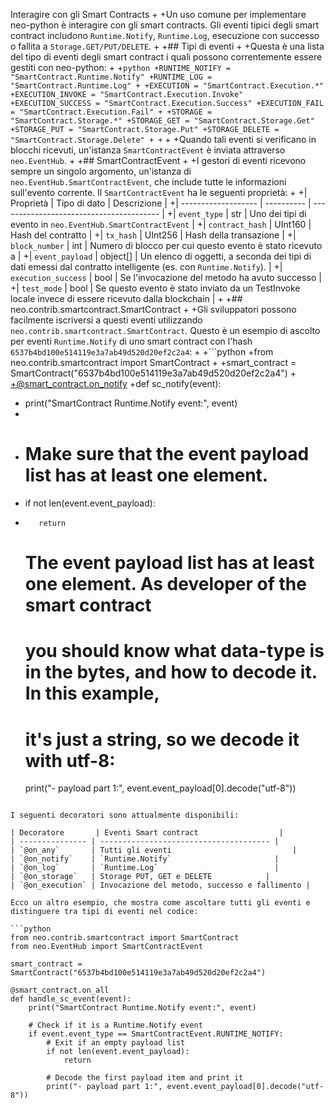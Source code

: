 Interagire con gli Smart Contracts
+
+Un uso comune per implementare neo-python è interagire con gli smart contracts. Gli eventi tipici degli smart contract includono `Runtime.Notify`, `Runtime.Log`, esecuzione con successo o fallita a `Storage.GET/PUT/DELETE`.
+
+## Tipi di eventi
+
+Questa è una lista del tipo di eventi degli smart contract i quali possono correntemente essere gestiti con neo-python:
+
+```python
+RUNTIME_NOTIFY = "SmartContract.Runtime.Notify"
+RUNTIME_LOG = "SmartContract.Runtime.Log"
+
+EXECUTION = "SmartContract.Execution.*"
+EXECUTION_INVOKE = "SmartContract.Execution.Invoke"
+EXECUTION_SUCCESS = "SmartContract.Execution.Success"
+EXECUTION_FAIL = "SmartContract.Execution.Fail"
+
+STORAGE = "SmartContract.Storage.*"
+STORAGE_GET = "SmartContract.Storage.Get"
+STORAGE_PUT = "SmartContract.Storage.Put"
+STORAGE_DELETE = "SmartContract.Storage.Delete"
+
+```
+
+Quando tali eventi si verificano in blocchi ricevuti, un'istanza `SmartContractEvent` è inviata attraverso `neo.EventHub`.
+
+## SmartContractEvent
+
+I gestori di eventi ricevono sempre un singolo argomento, un'istanza di `neo.EventHub.SmartContractEvent`, che include tutte le informazioni sull'evento corrente. Il `SmartContractEvent` ha le seguenti proprietà:
+
+| Proprietà            | Tipo di dato | Descrizione                              |
+| ------------------- | ---------- | ---------------------------------------- |
+| `event_type`        | str        | Uno dei tipi di evento in `neo.EventHub.SmartContractEvent` |
+| `contract_hash`     | UInt160    | Hash del contratto                    |
+| `tx_hash`           | UInt256    | Hash della transazione                  |
+| `block_number`      | int        | Numero di blocco per cui questo evento è stato ricevuto a  |
+| `event_payload`     | object[]   | Un elenco di oggetti, a seconda dei tipi di dati emessi dal contratto intelligente (es. con `Runtime.Notify`). |
+| `execution_success` | bool       | Se l'invocazione del metodo ha avuto successo |
+| `test_mode`         | bool       | Se questo evento è stato inviato da un TestInvoke locale invece di essere ricevuto dalla blockchain |
+
+## neo.contrib.smartcontract.SmartContract
+
+Gli sviluppatori possono facilmente iscriversi a questi eventi utilizzando `neo.contrib.smartcontract.SmartContract`. Questo è un esempio di ascolto per eventi `Runtime.Notify` di uno smart contract con l'hash `6537b4bd100e514119e3a7ab49d520d20ef2c2a4`:
+
+```python
+from neo.contrib.smartcontract import SmartContract
+
+smart_contract = SmartContract("6537b4bd100e514119e3a7ab49d520d20ef2c2a4")
+
+@smart_contract.on_notify
+def sc_notify(event):
+    print("SmartContract Runtime.Notify event:", event)
+
+    # Make sure that the event payload list has at least one element.
+    if not len(event.event_payload):
+        return

    # The event payload list has at least one element. As developer of the smart contract
    # you should know what data-type is in the bytes, and how to decode it. In this example,
    # it's just a string, so we decode it with utf-8:
    print("- payload part 1:", event.event_payload[0].decode("utf-8"))

```

I seguenti decoratori sono attualmente disponibili:

| Decoratore       | Eventi Smart contract                  |
| --------------- | -------------------------------------- |
| `@on_any`       | Tutti gli eventi                           |
| `@on_notify`    | `Runtime.Notify`                       |
| `@on_log`       | `Runtime.Log`                          |
| `@on_storage`   | Storage PUT, GET e DELETE            |
| `@on_execution` | Invocazione del metodo, successo e fallimento |

Ecco un altro esempio, che mostra come ascoltare tutti gli eventi e distinguere tra tipi di eventi nel codice:

```python
from neo.contrib.smartcontract import SmartContract
from neo.EventHub import SmartContractEvent

smart_contract = SmartContract("6537b4bd100e514119e3a7ab49d520d20ef2c2a4")

@smart_contract.on_all
def handle_sc_event(event):
    print("SmartContract Runtime.Notify event:", event)

    # Check if it is a Runtime.Notify event
    if event.event_type == SmartContractEvent.RUNTIME_NOTIFY:
        # Exit if an empty payload list
        if not len(event.event_payload):
            return

        # Decode the first payload item and print it
        print("- payload part 1:", event.event_payload[0].decode("utf-8"))
```
